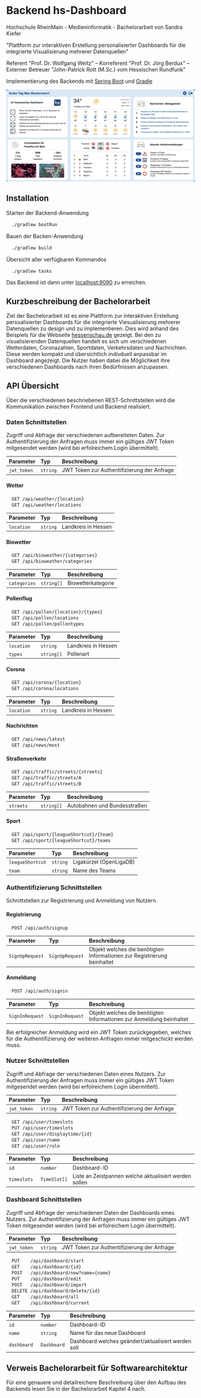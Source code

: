 # Backend hs-Dashboard

Hochschule RheinMain - Medieninformatik - Bachelorarbeit von Sandra Kiefer

"Plattform zur interaktiven Erstellung personalisierter Dashboards für die integrierte Visualisierung mehrerer Datenquellen"

Referent "Prof. Dr. Wolfgang Weitz" – Korreferent "Prof. Dr. Jörg Berdux" – Externer Betreuer "John-Patrick Rott (M.Sc.) vom Hessischen Rundfunk"

Implementierung des Backends mit [Spring Boot](https://spring.io/projects/spring-boot) und [Gradle](https://gradle.org/)

![Beispielbild eines personalisierten Dashboards](src/main/resources/static/readme/beispiel.png)

## Installation

Starten der Backend-Anwendung

```bash
  ./gradlew bootRun
```

Bauen der Backen-Anwendung

```bash
  ./gradlew build
```

Übersicht aller verfügbaren Kommandos

```bash
  ./gradlew tasks
```

Das Backend ist dann unter [localhost:9090](http://localhost:9090) zu erreichen.

## Kurzbeschreibung der Bachelorarbeit

Ziel der Bachelorarbeit ist es eine Plattform zur interaktiven Erstellung persoalisierter Dashboards für die integrierte Viesualisierung mehrerer Datenquellen zu design und zu implementieren. Dies wird anhand des Beispiels für die Webseite [hessenschau.de](https://www.hessenschau.de/index.html) gezeigt. Bei den zu visualisierenden Datenquellen handelt es sich um verschiedenen Wetterdaten, Coronazahlen, Sportdaten, Verkehrsdaten und Nachrichten. Diese werden kompakt und übersichtlich indivduell anpassbar im Dashboard angezeigt. Die Nutzer haben dabei die Möglichkeit ihre verschiedenen Dashboards nach ihren Bedürfnissen anzupassen. 

## API Übersicht

Über die verschiedenen beschriebenen REST-Schnittstellen wird die Kommunikation zwischen Frontend und Backend realisiert. 


### Daten Schnittstellen

Zugriff und Abfrage der verschiedenen aufbereiteten Daten.
Zur Authentifizierung der Anfragen muss immer ein gültiges JWT Token mitgesendet werden (wird bei erfolreichem Login übermittelt).

| Parameter | Typ      | Beschreibung               |
| :-------- | :------- | :------------------------- |
| `jwt_token` | `string` | JWT Token zur Authentifizierung der Anfrage |

#### Wetter

```http
  GET /api/weather/{location}
  GET /api/weather/locations
```
| Parameter | Typ      | Beschreibung               |
| :-------- | :------- | :------------------------- |
| `location` | `string` | Landkreis in Hessen |

#### Biowetter

```http
  GET /api/bioweather/{categories}
  GET /api/bioweather/categories
```
| Parameter | Typ      | Beschreibung               |
| :-------- | :------- | :------------------------- |
| `categories` | `string[]` | Biowetterkategorie |

#### Pollenflug

```http
  GET /api/pollen/{location}/{types}
  GET /api/pollen/locations
  GET /api/pollen/pollentypes
```
| Parameter | Typ      | Beschreibung               |
| :-------- | :------- | :------------------------- |
| `location` | `string` | Landkreis in Hessen |
| `types` | `string[]` | Pollenart |

#### Corona

```http
  GET /api/corona/{location}
  GET /api/corona/locations
```
| Parameter | Typ      | Beschreibung               |
| :-------- | :------- | :------------------------- |
| `location` | `string` | Landkreis in Hessen |

#### Nachrichten

```http
  GET /api/news/latest
  GET /api/news/most
```

#### Straßenverkehr

```http
  GET /api/traffic/streets/{streets}
  GET /api/traffic/streets/A
  GET /api/traffic/streets/B
```
| Parameter | Typ      | Beschreibung               |
| :-------- | :------- | :------------------------- |
| `streets` | `string[]` | Autobahnen und Bundesstraßen |

#### Sport

```http
  GET /api/sport/{leagueShortcut}/{team}
  GET /api/sport/{leagueShortcut}/teams
```
| Parameter | Typ      | Beschreibung               |
| :-------- | :------- | :------------------------- |
| `leagueShortcut` | `string` | Ligakürzel (OpenLigaDB) |
| `team` | `string` | Name des Teams |

### Authentifizierung Schnittstellen

Schnittstellen zur Registrierung und Anmeldung von Nutzern.

#### Registrierung

```http
  POST /api/auth/signup
```
| Parameter | Typ      | Beschreibung               |
| :-------- | :------- | :------------------------- |
| `SignUpRequest` | `SignUpRequest` | Objekt welches die benötigten Informationen zur Registrierung beinhaltet |

#### Anmeldung

```http
  POST /api/auth/signin
```
| Parameter | Typ      | Beschreibung               |
| :-------- | :------- | :------------------------- |
| `SignInRequest` | `SignInRequest` | Objekt welches die benötigten Informationen zur Anmeldung beinhaltet |

Bei erfolgreicher Anmeldung wird ein JWT Token zurückgegeben, welches für die Authentifizierung der weiteren Anfragen immer mitgeschickt werden muss.

### Nutzer Schnittstellen

Zugriff und Abfrage der verschiedenen Daten eines Nutzers.
Zur Authentifizierung der Anfragen muss immer ein gültiges JWT Token mitgesendet werden (wird bei erfolreichem Login übermittelt).

| Parameter | Typ      | Beschreibung               |
| :-------- | :------- | :------------------------- |
| `jwt_token` | `string` | JWT Token zur Authentifizierung der Anfrage |

```http
  GET /api/user/timeslots
  PUT /api/user/timeslots
  GET /api/user/displaytime/{id}
  GET /api/user/name
  GET /api/user/role
```

| Parameter | Typ      | Beschreibung                      |
| :-------- | :------- | :-------------------------------- |
| `id`      | `number` | Dashboard-ID |
| `timeslots`      | `TimeSlot[]` | Liste an Zeistpannen welche aktualisiert werden sollen |

### Dashboard Schnittstellen

Zugriff und Abfrage der verschiedenen Daten der Dashboards eines Nutzers.
Zur Authentifizierung der Anfragen muss immer ein gültiges JWT Token mitgesendet werden (wird bei erfolreichem Login übermittelt).

| Parameter | Typ      | Beschreibung               |
| :-------- | :------- | :------------------------- |
| `jwt_token` | `string` | JWT Token zur Authentifizierung der Anfrage |

```http
  PUT    /api/dashboard/start
  GET    /api/dashboard/{id}
  POST   /api/dashboard/new?name={name}
  PUT    /api/dashboard/edit
  POST   /api/dashboard/import
  DELETE /api/dashboard/delete/{id}
  GET    /api/dashboard/all
  GET    /api/dashboard/current
```

| Parameter | Typ      | Beschreibung                      |
| :-------- | :------- | :-------------------------------- |
| `id`      | `number` | Dashboard-ID |
| `name`      | `string` | Name für das neue Dashboard |
| `dashboard`      | `Dashboard` | Dashboard welches geändert/aktualisiert werden soll |

## Verweis Bachelorarbeit für Softwarearchitektur

Für eine genauere und detailreichere Beschreibung über den Aufbau des Backends lesen Sie in der Bachelorarbeit Kapitel 4 nach.

